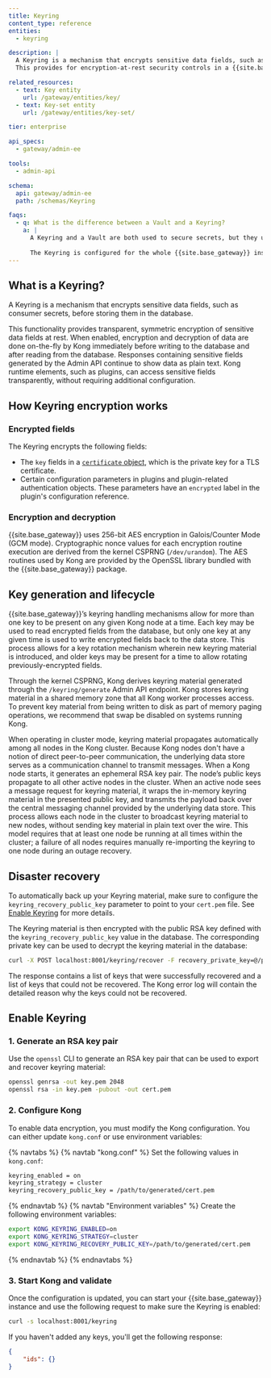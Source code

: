 ```yaml
---
title: Keyring
content_type: reference
entities:
  - keyring

description: |
  A Keyring is a mechanism that encrypts sensitive data fields, such as consumer secrets, before storing them in the database.
  This provides for encryption-at-rest security controls in a {{site.base_gateway}} cluster.

related_resources:
  - text: Key entity
    url: /gateway/entities/key/
  - text: Key-set entity
    url: /gateway/entities/key-set/

tier: enterprise

api_specs:
  - gateway/admin-ee

tools:
  - admin-api

schema:
  api: gateway/admin-ee
  path: /schemas/Keyring

faqs:
  - q: What is the difference between a Vault and a Keyring?
    a: |
      A Keyring and a Vault are both used to secure secrets, but they use different approaches. The Keyring contains encryption keys used to encrypt sensitive data fields before they're written to the database. The same key is then used to decrypt the data when reading from the database. A Vault is a container that securely stores secrets. You can then reference these secrets in other {{site.base_gateway}} entities. 
      
      The Keyring is configured for the whole {{site.base_gateway}} instance and will automatically encrypt a [list of fields](#encrypted-fields) defined by Kong. In a Vault, each secret needs to be added and then referenced.
---
```


## What is a Keyring?

A Keyring is a mechanism that encrypts sensitive data fields, such as consumer secrets, before storing them in the database. 

This functionality provides transparent, symmetric encryption of sensitive data fields at rest. 
When enabled, encryption and decryption of data are done on-the-fly by Kong immediately before writing to the database and after reading from the database. 
Responses containing sensitive fields generated by the Admin API continue to show data as plain text. Kong runtime elements, such as plugins, can access sensitive fields transparently, without requiring additional configuration.

## How Keyring encryption works

### Encrypted fields

The Keyring encrypts the following fields:

- The `key` fields in a [`certificate` object](/gateway/entities/certificate/), which is the private key for a TLS certificate.
- Certain configuration parameters in plugins and plugin-related authentication objects. These parameters have an `encrypted` label in the plugin's configuration reference.

### Encryption and decryption

{{site.base_gateway}} uses 256-bit AES encryption in Galois/Counter Mode (GCM mode). Cryptographic nonce values for each encryption routine execution are derived from the kernel CSPRNG (`/dev/urandom`). The AES routines used by Kong are provided by the OpenSSL library bundled with the {{site.base_gateway}} package.

## Key generation and lifecycle

{{site.base_gateway}}’s keyring handling mechanisms allow for more than one key to be present on any given Kong node at a time. Each key may be used to read encrypted fields from the database, but only one key at any given time is used to write encrypted fields back to the data store. This process allows for a key rotation mechanism wherein new keyring material is introduced, and older keys may be present for a time to allow rotating previously-encrypted fields.

Through the kernel CSPRNG, Kong derives keyring material generated through the `/keyring/generate` Admin API endpoint. Kong stores keyring material in a shared memory zone that all Kong worker processes access. To prevent key material from being written to disk as part of memory paging operations, we recommend that swap be disabled on systems running Kong.

When operating in cluster mode, keyring material propagates automatically among all nodes in the Kong cluster. Because Kong nodes don't have a notion of direct peer-to-peer communication, the underlying data store serves as a communication channel to transmit messages. When a Kong node starts, it generates an ephemeral RSA key pair. The node’s public keys propagate to all other active nodes in the cluster. When an active node sees a message request for keyring material, it wraps the in-memory keyring material in the presented public key, and transmits the payload back over the central messaging channel provided by the underlying data store. This process allows each node in the cluster to broadcast keyring material to new nodes, without sending key material in plain text over the wire. This model requires that at least one node be running at all times within the cluster; a failure of all nodes requires manually re-importing the keyring to one node during an outage recovery.

## Disaster recovery

To automatically back up your Keyring material, make sure to configure the `keyring_recovery_public_key` parameter to point to your `cert.pem` file. See [Enable Keyring](#enable-keyring) for more details.

The Keyring material is then encrypted with the public RSA key defined with the `keyring_recovery_public_key` value in the database. The corresponding private key can be used to decrypt the keyring material in the database:
```sh
curl -X POST localhost:8001/keyring/recover -F recovery_private_key=@/path/to/generated/key.pem
```

The response contains a list of keys that were successfully recovered and a list of keys that could not be recovered. The Kong error log will contain the detailed reason why the keys could not be recovered.

## Enable Keyring

### 1. Generate an RSA key pair

Use the `openssl` CLI to generate an RSA key pair that can be used to export and recover keyring material:
```sh
openssl genrsa -out key.pem 2048
openssl rsa -in key.pem -pubout -out cert.pem
```

### 2. Configure Kong
To enable data encryption, you must modify the Kong configuration. You can either update `kong.conf` or use environment variables:

{% navtabs %}
{% navtab "kong.conf" %}
Set the following values in `kong.conf`:
```sh
keyring_enabled = on
keyring_strategy = cluster
keyring_recovery_public_key = /path/to/generated/cert.pem
```
{% endnavtab %}
{% navtab "Environment variables" %}
Create the following environment variables:
```sh
export KONG_KEYRING_ENABLED=on
export KONG_KEYRING_STRATEGY=cluster
export KONG_KEYRING_RECOVERY_PUBLIC_KEY=/path/to/generated/cert.pem
```
{% endnavtab %}
{% endnavtabs %}

### 3. Start Kong and validate
Once the configuration is updated, you can start your {{site.base_gateway}} instance and use the following request to make sure the Keyring is enabled:

```sh
curl -s localhost:8001/keyring
```

If you haven't added any keys, you'll get the following response:

```json
{
	"ids": {}
}
```

